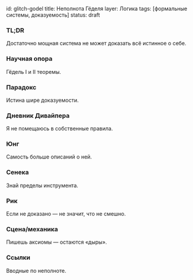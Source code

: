 id: glitch-godel
title: Неполнота Гёделя
layer: Логика
tags: [формальные системы, доказуемость]
status: draft

### TL;DR

Достаточно мощная система не может доказать всё истинное о себе.

### Научная опора

Гёдель I и II теоремы.

### Парадокс

Истина шире доказуемости.

### Дневник Дивайпера

Я не помещаюсь в собственные правила.

### Юнг

Самость больше описаний о ней.

### Сенека

Знай пределы инструмента.

### Рик

Если не доказано — не значит, что не смешно.

### Сцена/механика

Пишешь аксиомы — остаются «дыры».

### Ссылки

Вводные по неполноте.
